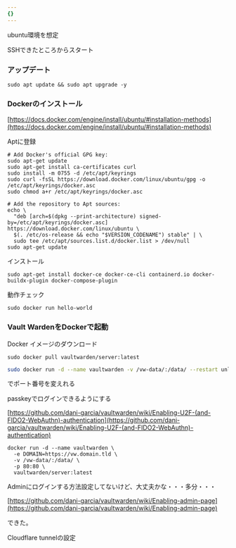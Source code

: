 ```yaml
---
{}
---
```

ubuntu環境を想定

SSHできたところからスタート

  

### アップデート

```Plain
sudo apt update && sudo apt upgrade -y
```

  

### Dockerのインストール

[https://docs.docker.com/engine/install/ubuntu/#installation-methods](https://docs.docker.com/engine/install/ubuntu/#installation-methods)

Aptに登録

```Shell
# Add Docker's official GPG key:
sudo apt-get update
sudo apt-get install ca-certificates curl
sudo install -m 0755 -d /etc/apt/keyrings
sudo curl -fsSL https://download.docker.com/linux/ubuntu/gpg -o /etc/apt/keyrings/docker.asc
sudo chmod a+r /etc/apt/keyrings/docker.asc

# Add the repository to Apt sources:
echo \
  "deb [arch=$(dpkg --print-architecture) signed-by=/etc/apt/keyrings/docker.asc] https://download.docker.com/linux/ubuntu \
  $(. /etc/os-release && echo "$VERSION_CODENAME") stable" | \
  sudo tee /etc/apt/sources.list.d/docker.list > /dev/null
sudo apt-get update
```

インストール

```Shell
sudo apt-get install docker-ce docker-ce-cli containerd.io docker-buildx-plugin docker-compose-plugin
```

  

動作チェック

```Shell
sudo docker run hello-world
```

  

  

  

### Vault WardenをDockerで起動

Docker イメージのダウンロード

```Shell
sudo docker pull vaultwarden/server:latest
```

  

```Bash
sudo docker run -d --name vaultwarden -v /vw-data/:/data/ --restart unless-stopped -p 3000:80 vaultwarden/server:latest
```

でポート番号を変えれる

  

passkeyでログインできるようにする

[https://github.com/dani-garcia/vaultwarden/wiki/Enabling-U2F-(and-FIDO2-WebAuthn)-authentication](https://github.com/dani-garcia/vaultwarden/wiki/Enabling-U2F-(and-FIDO2-WebAuthn)-authentication)

```Shell
docker run -d --name vaultwarden \
  -e DOMAIN=https://vw.domain.tld \
  -v /vw-data/:/data/ \
  -p 80:80 \
  vaultwarden/server:latest
```

  

  

  

Adminにログインする方法設定してないけど、大丈夫かな・・・多分・・・

[https://github.com/dani-garcia/vaultwarden/wiki/Enabling-admin-page](https://github.com/dani-garcia/vaultwarden/wiki/Enabling-admin-page)

できた。

  

  

Cloudflare tunnelの設定